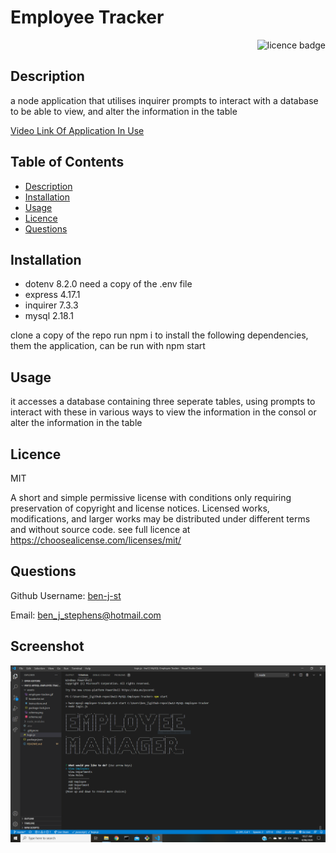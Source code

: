 # Employee Tracker  

    
<div align="right"><img alt="licence badge" src="https://img.shields.io/badge/licence-MIT-yellow"></div>

## Description 

a node application that utilises inquirer prompts to interact with a database to be able to view, and alter the information in the table

 <a href="https://drive.google.com/file/d/1uhSwvqkYlXgwGC10Bsgag1mvKNJmHpoP/view">Video Link Of Application In Use</a>

## Table of Contents

* [Description](#Description)
* [Installation](#Installation)
* [Usage](#Usage)
* [Licence](#Licence)
* [Questions](#Questions)

## Installation

- dotenv 8.2.0 need a copy of the .env file 
- express 4.17.1
- inquirer 7.3.3
- mysql 2.18.1

clone a copy of the repo run npm i to install the following dependencies, them the application, can be run with npm start

## Usage

it accesses a database containing three seperate tables, using prompts to interact with these in various ways to view the information in the consol or alter the information in the table  

## Licence 

MIT

A short and simple permissive license with conditions only requiring preservation of copyright and license notices. Licensed works, modifications, and larger works may be distributed under different terms and without source code. see full licence at https://choosealicense.com/licenses/mit/


## Questions

Github Username: <a href="https://github.com/ben-j-st">ben-j-st</a>

Email: ben_j_stephens@hotmail.com


## Screenshot 

![screenshot](/assets/img/tracker.PNG)
